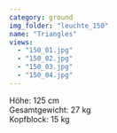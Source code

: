 ```yaml
---
category: ground
img_folder: "leuchte_150"
name: "Triangles"
views:
  - "150_01.jpg"
  - "150_02.jpg"
  - "150_03.jpg"
  - "150_04.jpg"
---
```


Höhe: 125 cm<br/>Gesamtgewicht: 27 kg<br/>Kopfblock: 15 kg<br/>
